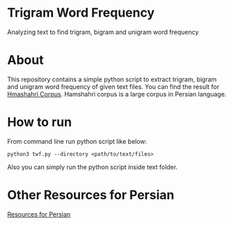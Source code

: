 # Trigram Word Frequency
Analyzing text to find trigram, bigram and unigram word frequency

# About
This repository contains a simple python script to extract trigram, bigram and unigram word frequency of given text files.
You can find the result for [Hmashahri Corpus](https://en.wikipedia.org/wiki/Hamshahri_Corpus). Hamshahri corpus is a large corpus in Persian language.

# How to run

From command line run python script like below:
```
python3 twf.py --directory <path/to/text/files>
```
Also you can simply run the python script inside text folder.

# Other Resources for Persian
[Resources for Persian](https://www.aclweb.org/aclwiki/index.php?title=Resources_for_Persian)
